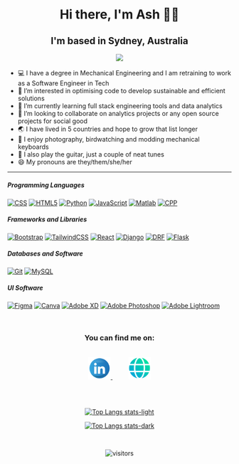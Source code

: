 
<div align="center">

 # Hi there, I'm Ash 👋🏽
 ## I'm based in Sydney, Australia
</div> 

<p align="center"><img src="https://readme-typing-svg.herokuapp.com/?center=true&color=C9D1D9&font=Space+Mono&lines=Software+engineer;Bootcamp+Graduate;Forever+Tinkerer" height="70"></p>

- 💻 I have a degree in Mechanical Engineering and I am retraining to work as a Software Engineer in Tech
- 👀 I’m interested in optimising code to develop sustainable and efficient solutions
- 🌱 I’m currently learning full stack engineering tools and data analytics
- 💞️ I’m looking to collaborate on analytics projects or any open source projects for social good
- 🌏 I have lived in 5 countries and hope to grow that list longer
- 📸 I enjoy photography, birdwatching and modding mechanical keyboards
- 🎸 I also play the guitar, just a couple of neat tunes
- 😄 My pronouns are they/them/she/her

---

##### Programming Languages

<p>
    <a href="#"><img alt="CSS" src="https://img.shields.io/static/v1?style=for-the-badge&message=CSS3&color=222222&logo=CSS3&logoColor=1572B6&label="></a>
    <a href="#"><img alt="HTML5" src="https://img.shields.io/static/v1?style=for-the-badge&message=HTML5&color=222222&logo=HTML5&logoColor=E34F26&label="></a>
    <a href="#"><img alt="Python" src="https://img.shields.io/static/v1?style=for-the-badge&message=Python&color=222222&logo=Python&logoColor=3776AB&label="></a>
     <a href="#"><img alt="JavaScript" src="https://img.shields.io/static/v1?style=for-the-badge&message=JavaScript&color=222222&logo=JavaScript&logoColor=F7DF1E&label="></a>
     <a href="#"><img alt="Matlab" src="https://img.shields.io/static/v1?style=for-the-badge&message=matlab&color=222222&logo=matlab&logoColor=777BB4&label="></a>
    <a href="#"><img alt="CPP" src="https://img.shields.io/static/v1?style=for-the-badge&message=cpp&color=222222&logo=cplusplus&logoColor=777BB4&label="></a>
</p>

##### Frameworks and Libraries

<p>
    <a href="#"><img alt="Bootstrap" src="https://img.shields.io/badge/Bootstrap-2c292d?style=for-the-badge&message=Bootstrap&color=222222&logo=Bootstrap&logoColor=7952B3&label="></a>
    <a href="#"><img alt="TailwindCSS" src="https://img.shields.io/static/v1?style=for-the-badge&message=Tailwind+CSS&color=222222&logo=Tailwind+CSS&logoColor=06B6D4&label="></a>
    <a href="#"><img alt="React" src="https://img.shields.io/static/v1?style=for-the-badge&message=React&color=222222&logo=React&logoColor=61DAFB&label="></a>
    <a href="#"><img alt="Django" src="https://img.shields.io/static/v1?style=for-the-badge&message=Django&color=222222&logo=Django&logoColor=092E20&label="></a>
     <a href="#"><img alt="DRF" src="https://img.shields.io/static/v1?style=for-the-badge&message=DRF&color=222222&logo=DRF&logoColor=092E20&label="></a>
    <a href="#"><img alt="Flask" src="https://img.shields.io/static/v1?style=for-the-badge&message=Flask&color=222222&logo=Flask&logoColor=CCCCCC&label="></a>
</p>

##### Databases and Software

<p>
    <a href="#"><img alt="Git" src="https://img.shields.io/static/v1?style=for-the-badge&message=Git&color=222222&logo=Git&logoColor=F05032&label="></a>
    <a href="#"><img alt="MySQL" src="https://img.shields.io/static/v1?style=for-the-badge&message=MySQL&color=222222&logo=MySQL&logoColor=4479A1&label="></a>
</p>

##### UI Software

<p>
    <a href="#"><img alt="Figma" src="https://img.shields.io/static/v1?style=for-the-badge&message=Figma&color=222222&logo=Figma&logoColor=F24E1E&label="></a>
     <a href="#"><img alt="Canva" src="https://img.shields.io/static/v1?style=for-the-badge&message=Canva&color=222222&logo=Canva&logoColor=20C4CB&label="></a>
    <a href="#"><img alt="Adobe XD" src="https://img.shields.io/static/v1?style=for-the-badge&message=Adobe+XD&color=222222&logo=Adobe+XD&logoColor=FF61F6&label="></a>
    <a href="#"><img alt="Adobe Photoshop" src="https://img.shields.io/static/v1?style=for-the-badge&message=Adobe+Photoshop&color=222222&logo=Adobe+Photoshop&logoColor=31A8FF&label="></a>
    <a href="#"><img alt="Adobe Lightroom" src="https://img.shields.io/static/v1?style=for-the-badge&message=Adobe+Lightroom&color=222222&logo=Adobe+Lightroom&logoColor=2D3246&label="></a>

</p>
<br>

<div align="center">

 ### You can find me on:
 
 <br>

<a href="https://www.linkedin.com/in/aishwaryasahu/">
    <img alt="Aishwarya Sahu Linkedin" src="linkedin4.png" height=50px>
</a>
 &nbsp;&nbsp;&nbsp;&nbsp;&nbsp;&nbsp;&nbsp;&nbsp;
<a href="https://ashesash.github.io/">
    <img alt="Aishwarya Sahu Portfolio" src="web.png" height=50px>
</a>

<br><br>

[![Top Langs stats-light](https://github-readme-stats.vercel.app/api/top-langs/?username=ashesash&layout=compact&theme=vue)](https://github.com/ashesash/github-readme-stats#gh-light-mode-only)
 
[![Top Langs stats-dark](https://github-readme-stats.vercel.app/api/top-langs/?username=ashesash&layout=compact&theme=react)](https://github.com/ashesash/github-readme-stats#gh-dark-mode-only)
 
<br>
 
![visitors](https://visitor-badge.glitch.me/badge?page_id=page.id&left_color=teal&right_color=grey)

 </div>




<!---
ashesash/ashesash is a ✨ special ✨ repository because its `README.md` (this file) appears on your GitHub profile.
You can click the Preview link to take a look at your changes.
--->
